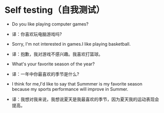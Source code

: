 # Self testing（自我测试）

- Do you like playing computer games?
- 译：你喜欢玩电脑游戏吗?
- Sorry, I'm not interested in games.I like playing basketball.
- 译：抱歉，我对游戏不感兴趣。我喜欢打篮球。

- What's your favorite season of the year?
- 译：一年中你最喜欢的季节是什么?
- I think for me,I'd like to say that Summmer is my favorite season because my sports performance will improve in Summer.
- 译：我想对我来说，我想说夏天是我最喜欢的季节，因为夏天我的运动表现会提高。
